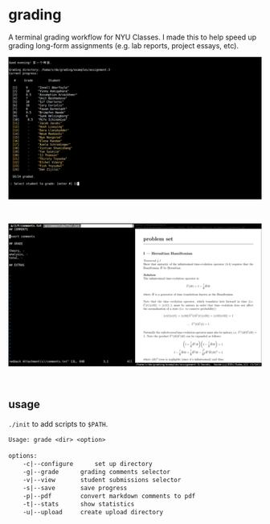 # grading

A terminal grading workflow for NYU Classes. I made this to help speed up grading long-form assignments (e.g. lab reports, project essays, etc). 

![](./media/student-selector.png)

<br>

![](./media/full-view.png)

<br>

## usage

`./init` to add scripts to `$PATH`. 

```
Usage: grade <dir> <option>

options:
	-c|--configure		set up directory
	-g|--grade		grading comments selector
	-v|--view		student submissions selector
	-s|--save		save progress
	-p|--pdf		convert markdown comments to pdf
	-t|--stats		show statistics
	-u|--upload		create upload directory
```
